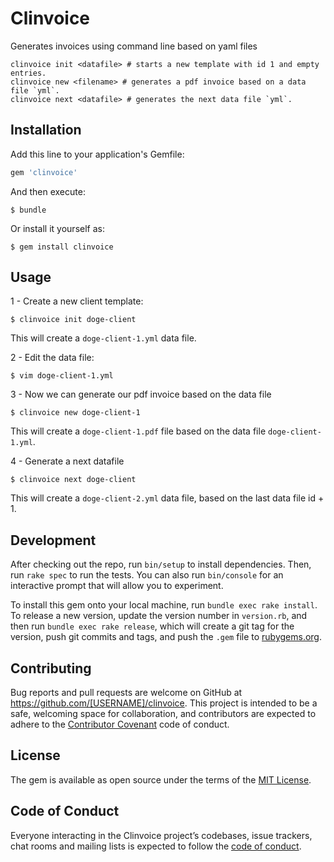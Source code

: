 # Clinvoice

Generates invoices using command line based on yaml files

```shell
clinvoice init <datafile> # starts a new template with id 1 and empty entries.
clinvoice new <filename> # generates a pdf invoice based on a data file `yml`.
clinvoice next <datafile> # generates the next data file `yml`.
```

## Installation

Add this line to your application's Gemfile:

```ruby
gem 'clinvoice'
```

And then execute:

    $ bundle

Or install it yourself as:

    $ gem install clinvoice

## Usage

1 - Create a new client template:

    $ clinvoice init doge-client

This will create a `doge-client-1.yml` data file.

2 - Edit the data file:

    $ vim doge-client-1.yml

3 - Now we can generate our pdf invoice based on the data file

    $ clinvoice new doge-client-1

This will create a `doge-client-1.pdf` file based on the data file `doge-client-1.yml`.

4 - Generate a next datafile

    $ clinvoice next doge-client

This will create a `doge-client-2.yml` data file, based on the last data file id + 1.

## Development

After checking out the repo, run `bin/setup` to install dependencies. Then, run `rake spec` to run the tests. You can also run `bin/console` for an interactive prompt that will allow you to experiment.

To install this gem onto your local machine, run `bundle exec rake install`. To release a new version, update the version number in `version.rb`, and then run `bundle exec rake release`, which will create a git tag for the version, push git commits and tags, and push the `.gem` file to [rubygems.org](https://rubygems.org).

## Contributing

Bug reports and pull requests are welcome on GitHub at https://github.com/[USERNAME]/clinvoice. This project is intended to be a safe, welcoming space for collaboration, and contributors are expected to adhere to the [Contributor Covenant](http://contributor-covenant.org) code of conduct.

## License

The gem is available as open source under the terms of the [MIT License](https://opensource.org/licenses/MIT).

## Code of Conduct

Everyone interacting in the Clinvoice project’s codebases, issue trackers, chat rooms and mailing lists is expected to follow the [code of conduct](https://github.com/[USERNAME]/clinvoice/blob/master/CODE_OF_CONDUCT.md).
